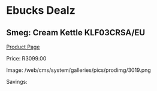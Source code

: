 
# Ebucks Dealz
## Smeg: Cream Kettle KLF03CRSA/EU
[Product Page](https://www.ebucks.com/web/shop/productSelected.do?prodId=1151107903&catId=704985963)

Price: R3099.00

Image: /web/cms/system/galleries/pics/prodimg/3019.png

Savings: 


	